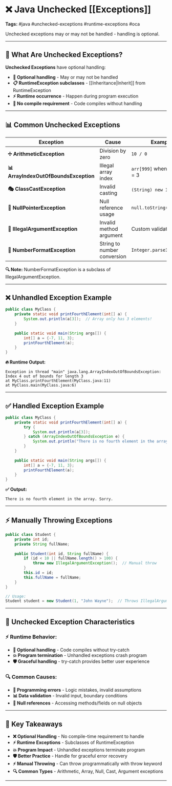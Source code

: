 # ❌ Java Unchecked [[Exceptions]]

**Tags:** #java #unchecked-exceptions #runtime-exceptions #oca 

Unchecked exceptions may or may not be handled - handling is optional.

---

## 🎯 What Are Unchecked Exceptions?

**Unchecked Exceptions** have optional handling:

- **🔄 Optional handling** - May or may not be handled
- **📋 RuntimeException subclasses** - [[Inheritance|Inherit]] from RuntimeException
- **⚡ Runtime occurrence** - Happen during program execution
- **🔧 No compile requirement** - Code compiles without handling

---

## 📊 Common Unchecked Exceptions

|Exception|Cause|Example|
|---|---|---|
|**➗ ArithmeticException**|Division by zero|`10 / 0`|
|**📊 ArrayIndexOutOfBoundsException**|Illegal array index|`arr[999]` when arr.length = 3|
|**🎭 ClassCastException**|Invalid casting|`(String) new Integer(5)`|
|**🚫 NullPointerException**|Null reference usage|`null.toString()`|
|**📝 IllegalArgumentException**|Invalid method argument|Custom validation|
|**🔢 NumberFormatException**|String to number conversion|`Integer.parseInt("abc")`|

**🔍 Note:** NumberFormatException is a subclass of IllegalArgumentException.

---

## ❌ Unhandled Exception Example

```java
public class MyClass {
    private static void printFourthElement(int[] a) {
        System.out.println(a[3]);  // Array only has 3 elements!
    }
    
    public static void main(String args[]) {
        int[] a = {-7, 11, 3};
        printFourthElement(a);
    }
}
```

**🔥 Runtime Output:**

```
Exception in thread "main" java.lang.ArrayIndexOutOfBoundsException:
Index 4 out of bounds for length 3
at MyClass.printFourthElement(MyClass.java:11)
at MyClass.main(MyClass.java:6)
```

---

## ✅ Handled Exception Example

```java
public class MyClass {
    private static void printFourthElement(int[] a) {
        try {
            System.out.println(a[3]);
        } catch (ArrayIndexOutOfBoundsException e) {
            System.out.println("There is no fourth element in the array. Sorry.");
        }
    }
    
    public static void main(String args[]) {
        int[] a = {-7, 11, 3};
        printFourthElement(a);
    }
}
```

**✅ Output:**

```
There is no fourth element in the array. Sorry.
```

---

## ⚡ Manually Throwing Exceptions

```java
public class Student {
    private int id;
    private String fullName;
    
    public Student(int id, String fullName) {
        if (id < 10 || fullName.length() > 100) {
            throw new IllegalArgumentException();  // Manual throw
        }
        this.id = id;
        this.fullName = fullName;
    }
}

// Usage:
Student student = new Student(1, "John Wayne");  // Throws IllegalArgumentException
```

---

## 🎯 Unchecked Exception Characteristics

### ⚡ **Runtime Behavior:**

- **🔧 Optional handling** - Code compiles without try-catch
- **💥 Program termination** - Unhandled exceptions crash program
- **🛡️ Graceful handling** - try-catch provides better user experience

### 🔍 **Common Causes:**

- **🧮 Programming errors** - Logic mistakes, invalid assumptions
- **📊 Data validation** - Invalid input, boundary conditions
- **🚫 Null references** - Accessing methods/fields on null objects

---

## 🎯 Key Takeaways

- **❌ Optional Handling** - No compile-time requirement to handle
- **⚡ Runtime Exceptions** - Subclasses of RuntimeException
- **💥 Program Impact** - Unhandled exceptions terminate program
- **🛡️ Better Practice** - Handle for graceful error recovery
- **⚡ Manual Throwing** - Can throw programmatically with throw keyword
- **🔍 Common Types** - Arithmetic, Array, Null, Cast, Argument exceptions

---